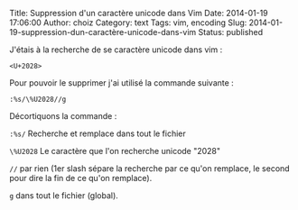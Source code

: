 Title: Suppression d'un caractère unicode dans Vim
Date: 2014-01-19 17:06:00
Author: choiz
Category: text
Tags: vim, encoding
Slug: 2014-01-19-suppression-dun-caractère-unicode-dans-vim
Status: published

J'étais à la recherche de se caractère unicode dans vim :

    <U+2028>

Pour pouvoir le supprimer j'ai utilisé la commande suivante :

    :%s/\%U2028//g

Décortiquons la commande :

`:%s/` Recherche et remplace dans tout le fichier

`\%U2028` Le caractère que l'on recherche unicode "2028"

`//` par rien (1er slash sépare la recherche par ce qu'on remplace, le second pour dire la fin de ce qu'on remplace).

`g` dans tout le fichier (global).
